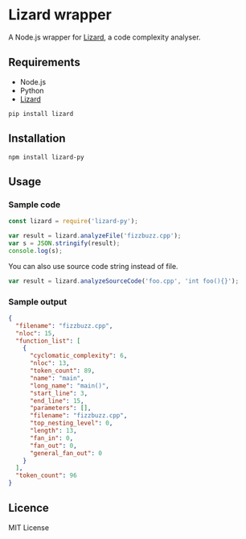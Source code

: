 # Lizard wrapper

A Node.js wrapper for [Lizard](https://github.com/terryyin/lizard), a code complexity analyser.

## Requirements

- Node.js
- Python
- [Lizard](https://github.com/terryyin/lizard)

```
pip install lizard
```

## Installation

```
npm install lizard-py
```

## Usage

### Sample code

```ts
const lizard = require('lizard-py');

var result = lizard.analyzeFile('fizzbuzz.cpp');
var s = JSON.stringify(result);
console.log(s);
```

You can also use source code string instead of file.

```ts
var result = lizard.analyzeSourceCode('foo.cpp', 'int foo(){}');
```

### Sample output

```json
{
  "filename": "fizzbuzz.cpp",
  "nloc": 15,
  "function_list": [
    {
      "cyclomatic_complexity": 6,
      "nloc": 13,
      "token_count": 89,
      "name": "main",
      "long_name": "main()",
      "start_line": 3,
      "end_line": 15,
      "parameters": [],
      "filename": "fizzbuzz.cpp",
      "top_nesting_level": 0,
      "length": 13,
      "fan_in": 0,
      "fan_out": 0,
      "general_fan_out": 0
    }
  ],
  "token_count": 96
}
```

## Licence

MIT License
